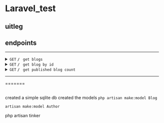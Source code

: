 # Laravel_test


## uitleg 

## endpoints

------------------------------------------------------------------------------------------

<details>
 <summary><code>GET</code> <code><b>/</b></code> <code> get blogs </code></summary>

##### Parameters

> None

##### Responses

> | http code     | content-type                      | response                                                            |
> |---------------|-----------------------------------|---------------------------------------------------------------------|
> | `200`         | `text/plain;charset=UTF-8`        | JSON string                                                         |

####################################################


</details>


<details>
 <summary><code>GET</code> <code><b>/</b></code> <code> get blog by id </code></summary>

##### Parameters

> None

##### Responses

> | http code     | content-type                      | response                                                            |
> |---------------|-----------------------------------|---------------------------------------------------------------------|
> | `200`         | `text/plain;charset=UTF-8`        | JSON string                                                        |
</details>

</details>


<details>
 <summary><code>GET</code> <code><b>/</b></code> <code> get published blog count </code></summary>

##### Parameters

> None

##### Responses

> | http code     | content-type                      | response                                                            |
> |---------------|-----------------------------------|---------------------------------------------------------------------|
> | `200`         | `text/plain;charset=UTF-8`        | JSON string                                                        |


</details>

------------------------------------------------------------------------------------------
=======




## 

created a simple sqlite db
created the models
```php artisan make:model Blog```

```artisan make:model Author```

php artisan tinker

